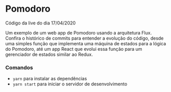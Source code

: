 # Pomodoro

Código da live do dia 17/04/2020

Um exemplo de um web app de Pomodoro usando a arquitetura Flux. Confira o histórico de commits para entender a evolução do código, desde uma simples função que implementa uma máquina de estados para a lógica do Pomodoro, até um app React que evolui essa função para um gerenciador de estados similar ao Redux.

### Comandos

- `yarn` para instalar as dependências
- `yarn start` para iniciar o servidor de desenvolvimento
